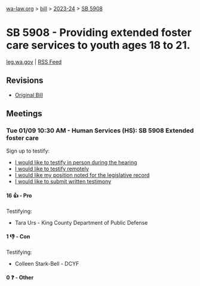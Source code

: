 [wa-law.org](/) > [bill](/bill/) > [2023-24](/bill/2023-24/) > [SB 5908](/bill/2023-24/sb/5908/)

# SB 5908 - Providing extended foster care services to youth ages 18 to 21.
[leg.wa.gov](https://app.leg.wa.gov/billsummary?BillNumber=5908&Year=2023&Initiative=false) | [RSS Feed](./rss.xml)

## Revisions
* [Original Bill](1/)

## Meetings
### Tue 01/09 10:30 AM - Human Services (HS): SB 5908 Extended foster care
Sign up to testify:
* [I would like to testify in person during the hearing](https://app.leg.wa.gov/csi/Testifier/Add?chamber=House&mId=31555&aId=156024&caId=22717&tId=1)
* [I would like to testify remotely](https://app.leg.wa.gov/csi/Testifier/Add?chamber=House&mId=31555&aId=156024&caId=22717&tId=2)
* [I would like my position noted for the legislative record](https://app.leg.wa.gov/csi/Testifier/Add?chamber=House&mId=31555&aId=156024&caId=22717&tId=3)
* [I would like to submit written testimony](https://app.leg.wa.gov/csi/Testifier/Add?chamber=House&mId=31555&aId=156024&caId=22717&tId=4)

#### 16 👍 - Pro
Testifying:
* Tara Urs - King County Department of Public Defense

#### 1 👎 - Con
Testifying:
* Colleen Stark-Bell - DCYF

#### 0 ❓ - Other
